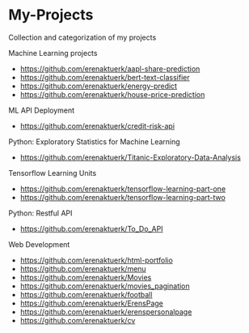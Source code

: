 # My-Projects
Collection and categorization of my projects

Machine Learning projects
- https://github.com/erenaktuerk/aapl-share-prediction
- https://github.com/erenaktuerk/bert-text-classifier
- https://github.com/erenaktuerk/energy-predict
- https://github.com/erenaktuerk/house-price-prediction

ML API Deployment
- https://github.com/erenaktuerk/credit-risk-api

Python: Exploratory Statistics for Machine Learning
- https://github.com/erenaktuerk/Titanic-Exploratory-Data-Analysis

Tensorflow Learning Units
- https://github.com/erenaktuerk/tensorflow-learning-part-one
- https://github.com/erenaktuerk/tensorflow-learning-part-two

Python: Restful API
- https://github.com/erenaktuerk/To_Do_API

Web Development
- https://github.com/erenaktuerk/html-portfolio
- https://github.com/erenaktuerk/menu
- https://github.com/erenaktuerk/Movies
- https://github.com/erenaktuerk/movies_pagination
- https://github.com/erenaktuerk/football
- https://github.com/erenaktuerk/ErensPage
- https://github.com/erenaktuerk/erenspersonalpage
- https://github.com/erenaktuerk/cv
